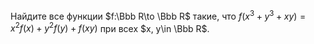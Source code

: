 Найдите все функции $f:\Bbb R\to \Bbb R$ такие, что 
$f(x^3+y^3+xy)=x^2f(x)+y^2f(y)+f(xy)$ при всех $x, y\in \Bbb R$.